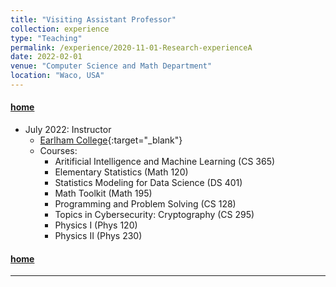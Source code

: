 ```yaml
---
title: "Visiting Assistant Professor"
collection: experience
type: "Teaching"
permalink: /experience/2020-11-01-Research-experienceA
date: 2022-02-01
venue: "Computer Science and Math Department"
location: "Waco, USA"
---
```


#### [home](../)


* July 2022: Instructor
  * [Earlham College](https://www.earlham.edu/){:target="_blank"}
  * Courses: 
    - Aritificial Intelligence and Machine Learning (CS 365)
    - Elementary Statistics (Math 120)
    - Statistics Modeling for Data Science (DS 401)
    - Math Toolkit (Math 195)
    - Programming and Problem Solving (CS 128)
    - Topics in Cybersecurity: Cryptography (CS 295)
    - Physics I (Phys 120)
    - Physics II (Phys 230)


#### [home](../)


---


